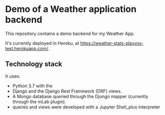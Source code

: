 # Demo of a Weather application backend

This repository contains a demo backend for my Weather App.

It's currently deployed in Heroku, at https://weather-stats-playvox-test.herokuapp.com/.

## Technology stack

It uses:

- Python 3.7 with the 
- Django and the Django Rest Framework (DRF) views.
- A Mongo database queried through the Djongo mapper (currently through the mLab plugin). 
- queries and views were developed with a Jupyter Shell_plus interpreter
